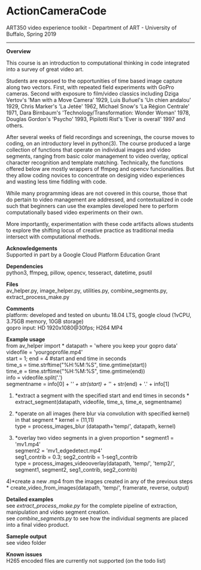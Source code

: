# ActionCameraCode
ART350 video experience toolkit - Department of ART - University of Buffalo, Spring 2019  

------------------------------------------------------------------------------------------------------------------------------
**Overview**

This course is an introduction to computational thinking in code integrated into a survey of great video art. 

Students are exposed to the opportunities of time based image capture along two vectors. First, with repeated field experiments with GoPro cameras. Second with exposure to film/video classics including Dziga Vertov's 'Man with a Move Camera' 1929, Luis Buñuel's 'Un chien andalou' 1929, Chris Marker's 'La Jetée' 1962, Michael Snow's 'La Région Centrale' 1971, Dara Birnbaum's 'Technology/Transformation: Wonder Woman' 1978, Douglas Gordon's 'Psycho' 1993, Pipilotti Rist's 'Ever is overall' 1997 and others. 

After several weeks of field recordings and screenings, the course moves to coding, on an introductory level in python(3). The course produced a large collection of functions that operate on individual images and video segments, ranging from basic color management to video overlay, optical character recognition and template matching. Technically, the functions offered below are mostly wrappers of ffmpeg and opencv funcionalities. But they allow coding novices to concentrate on desiging video experiences and wasting less time fiddling with code.

While many programming ideas are not covered in this course, those that do pertain to video management are addressed, and contextualized in code such that beginners can use the examples developed here to perform computationally based video experiments on their own.

More importantly, experimentation with these code artifacts allows students to explore the shifting locus of creative practice as traditional media intersect with computational methods.


**Acknowledgements**  
Supported in part by a Google Cloud Platform Education Grant  

**Dependencies**    
python3, ffmpeg, pillow, opencv, tesseract, datetime, psutil

**Files**    
av_helper.py, image_helper.py, utilities.py, combine_segments.py, extract_process_make.py

**Comments**  
platform: developed and tested on ubuntu 18.04 LTS, google cloud (1vCPU, 3.75GB memory, 10GB storage)  
gopro input: HD 1920x1080@30fps; H264 MP4


**Example usage**  
from av_helper import * 
datapath = 'where you keep your gopro data'  
videofile = 'yourgoprofile.mp4'  
start = 1; end = 4  #start and end time in seconds  
time_s = time.strftime("%H:%M:%S", time.gmtime(start))  
time_e = time.strftime("%H:%M:%S", time.gmtime(end))  
info = videofile.split('.')  
segmentname = info[0] + '_' + str(start) + '_' + str(end) + '.' + info[1]  

1) *extract a segment with the specified start and end times in seconds * 
extract_segment(datapath, videofile, time_s, time_e, segmentname)

2) *operate on all images (here blur via convolution with specified kernel) in that segment * 
kernel = (11,11)  
type = process_images_blur (datapath+'temp/', datapath, kernel)

3) *overlay two video segments in a given proportion  *
segment1 = 'mv1.mp4'  
segment2 = 'mv1_edgedetect.mp4'  
seg1_contrib = 0.3; seg2_contrib = 1-seg1_contrib  
type = process_images_videooverlay(datapath, 'temp/', 'temp2/', segment1, segment2, seg1_contrib, seg2_contrib)

4)*create a new .mp4 from the images created in any of the previous steps  *
create_video_from_images(datapath, 'temp/', framerate, reverse, output)

**Detailed examples**  
see *extract_process_make.py* for the complete pipeline of extraction, manipulation and video segment creation.  
see *combine_segments.py* to see how the individual segments are placed into a final video product.

**Sameple output**  
see video folder

**Known issues**  
H265 encoded files are currently not supported (on the todo list)


